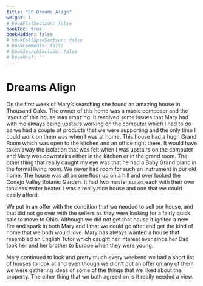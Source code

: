 ```yaml
---
title: "50 Dreams Align"
weight: 1
# bookFlatSection: false
bookToc: true
bookHidden: false
# bookCollapseSection: false
# bookComments: false
# bookSearchExclude: false
# bookHref: ''
---
```

# Dreams Align
On the first week of Mary’s searching she found an amazing house in Thousand Oaks.  The owner of this home was a music composer and the layout of this house was amazing. It resolved some issues that Mary had with me always being upstairs working on the computer which I had to do as we had a couple of products that we were supporting and the only time I could work on them was when I was at home. This house had a hugh Grand Room which was open to the kitchen and an office right there. It would have taken away the isolation that was felt when I was upstairs on the computer and Mary was downstairs either in the kitchen or in the grand room. The other thing that really caught my eye was that he had a Baby Grand piano in the formal living room. We never had room for such an instrument in our old home. The house was all on one floor up on a hill and over looked the Conejo Valley Botanic Garden. It had two master suites each with their own tankless water heater. I was a really nice house and one that we could easily afford.

We put in an offer with the condition that we needed to sell our house, and that did not go over with the sellers as they were looking for a fairly quick sale to move to Ohio. Although we did not get that house it ignited a new fire and spark in both Mary and I that we could go after and get the kind of home that we both would love. Mary has always wanted a house that resembled an English Tutor which caught her interest ever since her Dad took her and her brother to Europe when they were young.

Mary continued to look and pretty much every weekend we had a short list of houses to look at and even though we didn’t put an offer on any of them we were gathering ideas of some of the things that we liked about the property. The other thing that we both agreed on is it really needed a view.